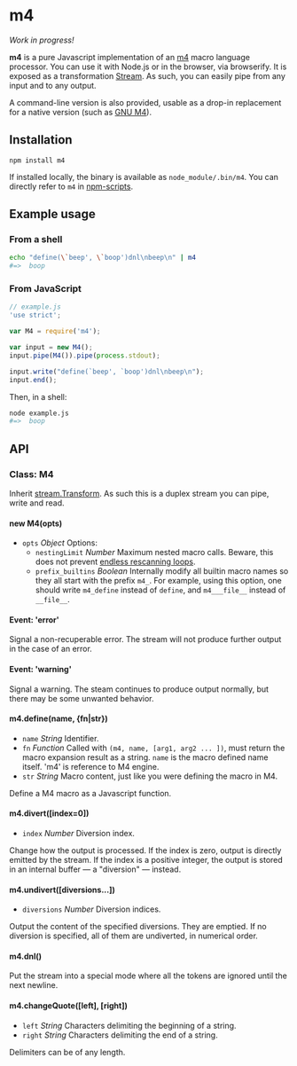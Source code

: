 # m4

*Work in progress!*

**m4** is a pure Javascript implementation of an
[m4](http://mbreen.com/m4.html) macro language processor. You can use it
with Node.js or in the browser, via browserify. It is exposed as a
transformation [Stream](http://nodejs.org/api/stream.html). As such, you can
easily pipe from any input and to any output.

A command-line version is also provided, usable as a drop-in replacement for a
native version (such as [GNU M4](http://www.gnu.org/software/m4/)).

## Installation

    npm install m4

If installed locally, the binary is available as `node_module/.bin/m4`. You
can directly refer to `m4` in
[npm-scripts](https://www.npmjs.org/doc/misc/npm-scripts.html#path).

## Example usage

### From a shell

```bash
echo "define(\`beep', \`boop')dnl\nbeep\n" | m4
#=>  boop
```

### From JavaScript

```js
// example.js
'use strict';

var M4 = require('m4');

var input = new M4();
input.pipe(M4()).pipe(process.stdout);

input.write("define(`beep', `boop')dnl\nbeep\n");
input.end();
```

Then, in a shell:

```bash
node example.js
#=>  boop
```

## API

### Class: M4

Inherit [stream.Transform](http://nodejs.org/api/stream.html#stream_class_stream_transform_1).
As such this is a duplex stream you can pipe, write and read.

#### new M4(opts)

  * `opts` *Object* Options:
    * `nestingLimit` *Number* Maximum nested macro calls. Beware, this
      does not prevent [endless rescanning loops](http://www.gnu.org/software/m4/manual/m4.html#index-nesting-limit).
    * `prefix_builtins` *Boolean* Internally modify all builtin macro names so 
      they all start with the prefix `m4_`. For example, using this option, 
      one should write `m4_define` instead of `define`, and `m4___file__` instead of `__file__`.

#### Event: 'error'

Signal a non-recuperable error. The stream will not produce further output in
the case of an error.

#### Event: 'warning'

Signal a warning. The steam continues to produce output normally, but there
may be some unwanted behavior.

#### m4.define(name, {fn|str})

  * `name` *String* Identifier.
  * `fn` *Function* Called with `(m4, name, [arg1, arg2 ... ])`, must return the
    macro expansion result as a string. `name` is the macro defined name itself.
    'm4' is reference to M4 engine.
  * `str` *String* Macro content, just like you were defining the macro in M4.

Define a M4 macro as a Javascript function.

#### m4.divert([index=0])

  * `index` *Number* Diversion index.

Change how the output is processed. If the index is zero, output is directly
emitted by the stream. If the index is a positive integer, the output is
stored in an internal buffer — a "diversion" — instead.

#### m4.undivert([diversions...])

  * `diversions` *Number* Diversion indices.

Output the content of the specified diversions. They are emptied. If no
diversion is specified, all of them are undiverted, in numerical order.

#### m4.dnl()

Put the stream into a special mode where all the tokens are ignored until the
next newline.

#### m4.changeQuote([left], [right])

  * `left` *String* Characters delimiting the beginning of a string.
  * `right` *String* Characters delimiting the end of a string.

Delimiters can be of any length.
